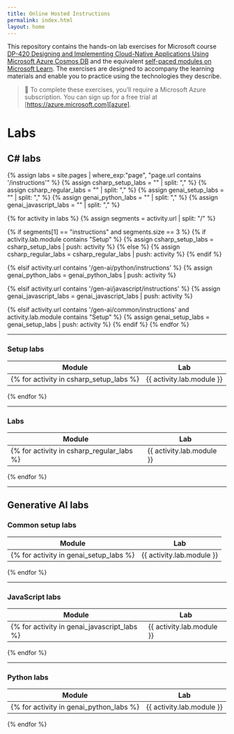 ```yaml
---
title: Online Hosted Instructions
permalink: index.html
layout: home
---
```


This repository contains the hands-on lab exercises for Microsoft course [DP-420 Designing and Implementing Cloud-Native Applications Using Microsoft Azure Cosmos DB][course-description] and the equivalent [self-paced modules on Microsoft Learn][learn-collection]. The exercises are designed to accompany the learning materials and enable you to practice using the technologies they describe.

> &#128221; To complete these exercises, you’ll require a Microsoft Azure subscription. You can sign up for a free trial at [https://azure.microsoft.com][azure].

# Labs

## C# labs

{% assign labs = site.pages | where_exp:"page", "page.url contains '/instructions'" %}
{% assign csharp_setup_labs = "" | split: "," %}
{% assign csharp_regular_labs = "" | split: "," %}
{% assign genai_setup_labs = "" | split: "," %}
{% assign genai_python_labs = "" | split: "," %}
{% assign genai_javascript_labs = "" | split: "," %}

{% for activity in labs %}
  {% assign segments = activity.url | split: "/" %}

  {% if segments[1] == "instructions" and segments.size == 3 %}
    {% if activity.lab.module contains "Setup" %}
      {% assign csharp_setup_labs = csharp_setup_labs | push: activity %}
    {% else %}
      {% assign csharp_regular_labs = csharp_regular_labs | push: activity %}
    {% endif %}
  
  {% elsif activity.url contains '/gen-ai/python/instructions' %}
    {% assign genai_python_labs = genai_python_labs | push: activity %}
  
  {% elsif activity.url contains '/gen-ai/javascript/instructions' %}
    {% assign genai_javascript_labs = genai_javascript_labs | push: activity %}
  
  {% elsif activity.url contains '/gen-ai/common/instructions' and activity.lab.module contains "Setup" %}
    {% assign genai_setup_labs = genai_setup_labs | push: activity %}
  {% endif %}
{% endfor %}

---

### **Setup labs**

| Module | Lab |
| --- | --- |
{% for activity in csharp_setup_labs %}| {{ activity.lab.module }} | [{{ activity.lab.title }}]({{ site.github.url }}{{ activity.url }}) |  
{% endfor %}

---

### **Labs**

| Module | Lab |
| --- | --- |
{% for activity in csharp_regular_labs %}| {{ activity.lab.module }} | [{{ activity.lab.title }}]({{ site.github.url }}{{ activity.url }}) |  
{% endfor %}

---

## **Generative AI labs**

### **Common setup labs**

| Module | Lab |
| --- | --- |
{% for activity in genai_setup_labs %}| {{ activity.lab.module }} | [{{ activity.lab.title }}]({{ site.github.url }}{{ activity.url }}) |  
{% endfor %}

---

### **JavaScript labs**

| Module | Lab |
| --- | --- |
{% for activity in genai_javascript_labs %}| {{ activity.lab.module }} | [{{ activity.lab.title }}]({{ site.github.url }}{{ activity.url }}) |  
{% endfor %}

---

### **Python labs**

| Module | Lab |
| --- | --- |
{% for activity in genai_python_labs %}| {{ activity.lab.module }} | [{{ activity.lab.title }}]({{ site.github.url }}{{ activity.url }}) |  
{% endfor %}

[azure]: https://azure.microsoft.com
[course-description]: https://docs.microsoft.com/learn/certifications/courses/dp-420t00
[learn-collection]: https://docs.microsoft.com/users/msftofficialcurriculum-4292/collections/1k8wcz8zooj2nx
